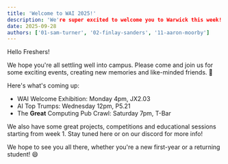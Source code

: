 ```yaml
---
title: 'Welcome to WAI 2025!'
description: 'We're super excited to welcome you to Warwick this week! Here's what we have going on at WAI.'
date: 2025-09-28
authors: ['01-sam-turner', '02-finlay-sanders', '11-aaron-moorby']
---
```


Hello Freshers!

We hope you're all settling well into campus. Please come and join us for some exciting events, creating new memories and like-minded friends. 🎉

Here's what's coming up:

- WAI Welcome Exhibition: Monday 4pm, JX2.03
- AI Top Trumps: Wednesday 12pm, P5.21
- The **Great** Computing Pub Crawl: Saturday 7pm, T-Bar

We also have some great projects, competitions and educational sessions starting from week 1. Stay tuned here or on our discord for more info!

We hope to see you all there, whether you're a new first-year or a returning student! 😄
